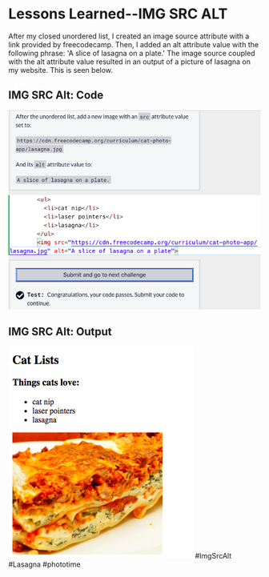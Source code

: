 <html>
  <body>
    <h1>Lessons Learned--IMG SRC ALT</h1>
    <p>
      After my closed unordered list, I created an image source attribute with a link provided by freecodecamp. 
      Then, I added an alt attribute value with the following phrase: 'A slice of lasagna on a plate.' The
      image source coupled with the alt attribute value resulted in an output of a picture of lasagna on my website.
      This is seen below.
    </p>
   <h2>IMG SRC Alt: Code</h2>
   <img src="https://github.com/jennisa1/freeCodeCamp-Projects/blob/main/Cat%20Photo%20Album%20app/Images/Step%2021%20Code.png?raw=true" alt="Step 21 Code"> 
   <h2>IMG SRC Alt: Output</h2>
   <img src="https://github.com/jennisa1/freeCodeCamp-Projects/blob/main/Cat%20Photo%20Album%20app/Images/Step%2021%20Output.png?raw=true" alt="Step 21 Output"> 
    #ImgSrcAlt #Lasagna #phototime
  </body>
  </html>

